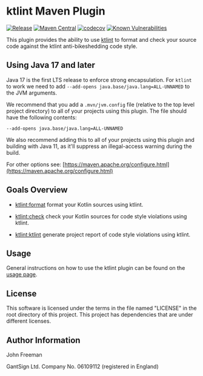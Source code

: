 # ktlint Maven Plugin

[![Release](https://github.com/gantsign/ktlint-maven-plugin/workflows/Build/badge.svg)](https://github.com/gantsign/ktlint-maven-plugin/actions?query=workflow%3ABuild)
[![Maven Central](https://maven-badges.herokuapp.com/maven-central/com.github.gantsign.maven/ktlint-maven-plugin/badge.svg)](https://maven-badges.herokuapp.com/maven-central/com.github.gantsign.maven/ktlint-maven-plugin)
[![codecov](https://codecov.io/gh/gantsign/ktlint-maven-plugin/branch/master/graph/badge.svg)](https://codecov.io/gh/gantsign/ktlint-maven-plugin)
[![Known Vulnerabilities](https://snyk.io/test/github/gantsign/ktlint-maven-plugin/badge.svg)](https://snyk.io/test/github/gantsign/ktlint-maven-plugin)

This plugin provides the ability to use
[ktlint](https://github.com/pinterest/ktlint) to format and check your source
code against the ktlint anti-bikeshedding code style.

## Using Java 17 and later

Java 17 is the first LTS release to enforce strong encapsulation. For `ktlint`
to work we need to add `--add-opens java.base/java.lang=ALL-UNNAMED` to the JVM
arguments.

We recommend that you add a `.mvn/jvm.config` file (relative to the top level
project directory) to all of your projects using this plugin. The file should
have the following contents:

```
--add-opens java.base/java.lang=ALL-UNNAMED
```

We also recommend adding this to all of your projects using this plugin and
building with Java 11, as it'll suppress an illegal-access warning during the
build.

For other options see:
[https://maven.apache.org/configure.html](https://maven.apache.org/configure.html)

## Goals Overview

  * [ktlint:format](http://gantsign.com/ktlint-maven-plugin/format-mojo.html)
    format your Kotlin sources using ktlint.

  * [ktlint:check](http://gantsign.com/ktlint-maven-plugin/check-mojo.html)
    check your Kotlin sources for code style violations using ktlint.

  * [ktlint:ktlint](http://gantsign.com/ktlint-maven-plugin/ktlint-mojo.html)
    generate project report of code style violations using ktlint.

## Usage

General instructions on how to use the ktlint plugin can be found on the
[usage page](http://gantsign.com/ktlint-maven-plugin/usage.html).

## License

This software is licensed under the terms in the file named "LICENSE" in the
root directory of this project. This project has dependencies that are under
different licenses.

## Author Information

John Freeman

GantSign Ltd.
Company No. 06109112 (registered in England)
